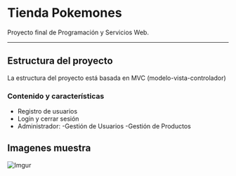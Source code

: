 # Tienda Pokemones
Proyecto final de Programación y Servicios Web.




---

## Estructura del proyecto
La estructura del proyecto está basada 
en MVC (modelo-vista-controlador) 



### Contenido y características
- Registro de usuarios
- Login y cerrar sesión
- Administrador: 
  -Gestión de Usuarios
  -Gestión de Productos




## Imagenes muestra
![Imgur](https://imgur.com/w9Mfdap)

